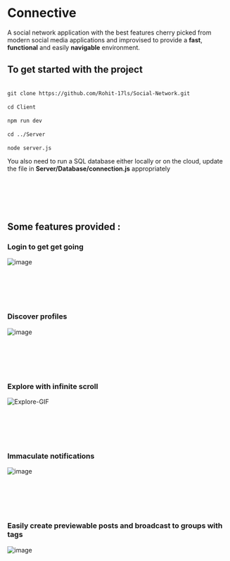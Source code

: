 # Connective
A social network application with the best features cherry picked from modern social media applications and improvised to provide a **fast**, **functional** and easily **navigable** environment.

## To get started with the project

<br>`git clone https://github.com/Rohit-17ls/Social-Network.git`</br>
<br>`cd Client`</br>
<br>`npm run dev`</br>
<br>`cd ../Server`</br>
<br>`node server.js`</br>

You also need to run a SQL database either locally or on the cloud, update the file in **Server/Database/connection.js** appropriately

<br></br>
<br></br>

## Some features provided : 

### Login to get get going
![image](https://github.com/Rohit-17ls/Social-Network/assets/96904283/6b9e50b5-6900-4631-8ac2-64daaa426a67)

<br></br>
<br></br>

### Discover profiles
![image](https://github.com/Rohit-17ls/Social-Network/assets/96904283/96d1f505-5e31-45ee-8ee3-8f45cfbfe18f)

<br></br>
<br></br>

### Explore with infinite scroll
![Explore-GIF](https://github.com/Rohit-17ls/Social-Network/assets/96904283/42936645-1c04-43e7-9277-3b1b10c5b30e)

<br></br>
<br></br>

### Immaculate notifications
![image](https://github.com/Rohit-17ls/Social-Network/assets/96904283/a51be6ae-57ba-456b-89aa-6f31809e9931)

<br></br>
<br></br>

### Easily create previewable posts and broadcast to groups with tags
![image](https://github.com/Rohit-17ls/Social-Network/assets/96904283/0def1732-ad1e-4aea-9bf2-5467c16be9df)




